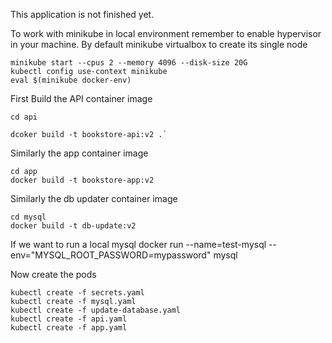 This application is not finished yet.
 
To work with minikube in local environment remember to enable hypervisor in your machine.
By default minikube virtualbox to create its single node

````
minikube start --cpus 2 --memory 4096 --disk-size 20G
kubectl config use-context minikube 
eval $(minikube docker-env)
````
First Build the API container image
````
cd api

dcoker build -t bookstore-api:v2 .`
````
Similarly the app container image
````
cd app
docker build -t bookstore-app:v2
````
Similarly the db updater container image
````
cd mysql
docker build -t db-update:v2
````

If we want to run a local mysql 
docker run --name=test-mysql --env="MYSQL_ROOT_PASSWORD=mypassword" mysql

Now create the pods
````
kubectl create -f secrets.yaml
kubectl create -f mysql.yaml
kubectl create -f update-database.yaml
kubectl create -f api.yaml
kubectl create -f app.yaml
````
